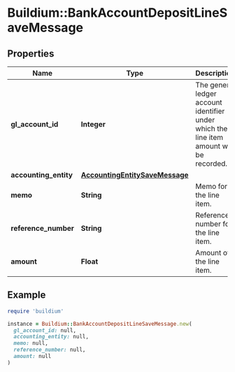 # Buildium::BankAccountDepositLineSaveMessage

## Properties

| Name | Type | Description | Notes |
| ---- | ---- | ----------- | ----- |
| **gl_account_id** | **Integer** | The general ledger account identifier under which the line item amount will be recorded. | [optional] |
| **accounting_entity** | [**AccountingEntitySaveMessage**](AccountingEntitySaveMessage.md) |  | [optional] |
| **memo** | **String** | Memo for the line item. | [optional] |
| **reference_number** | **String** | Reference number for the line item. | [optional] |
| **amount** | **Float** | Amount of the line item. | [optional] |

## Example

```ruby
require 'buildium'

instance = Buildium::BankAccountDepositLineSaveMessage.new(
  gl_account_id: null,
  accounting_entity: null,
  memo: null,
  reference_number: null,
  amount: null
)
```

